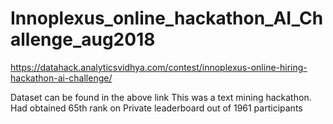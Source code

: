 # Innoplexus_online_hackathon_AI_Challenge_aug2018
https://datahack.analyticsvidhya.com/contest/innoplexus-online-hiring-hackathon-ai-challenge/

Dataset can be found in the above link
This was a text mining hackathon.  Had obtained 65th rank on Private leaderboard out of 1961 participants
